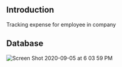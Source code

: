 ## Introduction

Tracking expense for employee in company

## Database

![Screen Shot 2020-09-05 at 6 03 59 PM](https://user-images.githubusercontent.com/948856/92303783-65360180-efa2-11ea-9a46-cc04710197ff.png)

